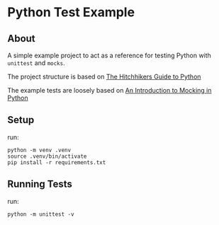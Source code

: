 # Python Test Example
## About
A simple example project to act as a reference for testing Python with `unittest` and `mocks`.

The project structure is based on [The Hitchhikers Guide to Python](https://docs.python-guide.org/writing/structure/)

The example tests are loosely based on [An Introduction to Mocking in Python](https://www.toptal.com/python/an-introduction-to-mocking-in-python)

## Setup
run:

```
python -m venv .venv
source .venv/bin/activate
pip install -r requirements.txt
```

## Running Tests
run:

```
python -m unittest -v
```
